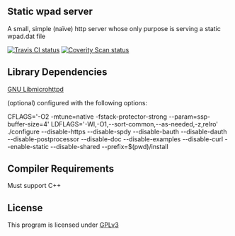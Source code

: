 ## Static wpad server
A small, simple (naïve) http server whose only purpose is serving a static wpad.dat file

[![Travis CI status](https://travis-ci.org/Chocobo1/static-wpad-server.svg?branch=master)](https://travis-ci.org/Chocobo1/static-wpad-server)
[![Coverity Scan status](https://scan.coverity.com/projects/4495/badge.svg)](https://scan.coverity.com/projects/4495)


## Library Dependencies
[GNU Libmicrohttpd](https://www.gnu.org/software/libmicrohttpd/)

(optional) configured with the following options:

CFLAGS='-O2 -mtune=native -fstack-protector-strong --param=ssp-buffer-size=4' LDFLAGS='-Wl,-O1,--sort-common,--as-needed,-z,relro' ./configure --disable-https --disable-spdy --disable-bauth --disable-dauth --disable-postprocessor --disable-doc --disable-examples --disable-curl --enable-static --disable-shared --prefix=$(pwd)/install


## Compiler Requirements
Must support C++


## License
This program is licensed under [GPLv3](https://www.gnu.org/licenses/gpl.txt)
